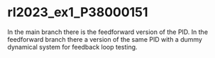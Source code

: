 # rl2023_ex1_P38000151
In the main branch there is the feedforward version of the PID.
In the feedforward branch there a version of the same PID with a dummy dynamical system for feedback loop testing.
